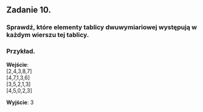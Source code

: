 
## **Zadanie 10.**

### Sprawdź, które elementy tablicy dwuwymiariowej występują w każdym wierszu tej tablicy.

### **Przykład.**
**Wejście**:  
[2,4,3,8,7]  
[4,7,1,3,6]  
[3,5,2,1,3]  
[4,5,0,2,3]  

**Wyjście**: 3
